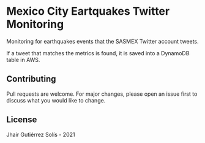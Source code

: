 # Mexico City Eartquakes Twitter Monitoring

Monitoring for earthquakes events that the SASMEX Twitter account tweets.

If a tweet that matches the metrics is found, it is saved into a DynamoDB table in AWS.

## Contributing
Pull requests are welcome. For major changes, please open an issue first to discuss what you would like to change.

## License
Jhair Gutiérrez Solís - 2021